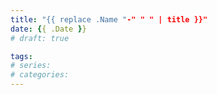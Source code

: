 ```yaml
---
title: "{{ replace .Name "-" " " | title }}"
date: {{ .Date }}
# draft: true

tags:
# series:
# categories:
---
```


